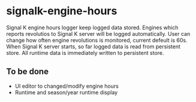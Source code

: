# signalk-engine-hours

Signal K engine hours logger keep logged data stored. Engines which reports revolutios to Signal K server will be logged automatically. User can change how often engine revolutions is monitored, current defeult is 60s. When Signal K server starts, so far logged data is read from persistent store. All runtime data is immediately written to persistent store. 

## To be done
- UI editor to changed/modify engine hours
- Runtime and season/year runtime display  

